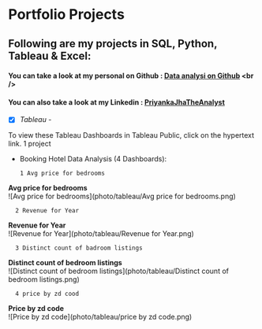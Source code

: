 # Portfolio Projects
## Following are my projects in SQL, Python, Tableau & Excel: <br />
#### You can take a look at my personal on Github : [Data analysi on Github]([www.priyankajha24.wixsite.com/aboutme](https://github.com/raidaljabri/Data-Analysis.git)) <br />

#### You can also take a look at my Linkedin : [PriyankaJhaTheAnalyst](h) <br />

- [x] *Tableau* - 

To view these Tableau Dashboards in Tableau Public, click on the hypertext link.
  1 project
- Booking Hotel Data Analysis (4 Dashboards): 
      
      1 Avg price for bedrooms

**Avg price for bedrooms**  
   ![Avg price for bedrooms](photo/tableau/Avg price for bedrooms.png)

      2 Revenue for Year
      
**Revenue for Year**  
   ![Revenue for Year](photo/tableau/Revenue for Year.png)


      3 Distinct count of badroom listings
      
**Distinct count of bedroom listings**  
   ![Distinct count of bedroom listings](photo/tableau/Distinct count of bedroom listings.png)

   
      4 price by zd cood
      
**Price by zd code**  
   ![Price by zd code](photo/tableau/price by zd code.png)

     




